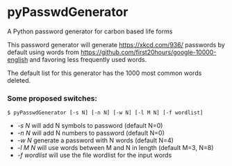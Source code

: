 # pyPasswdGenerator
A Python password generator for carbon based life forms 

This password generator will generate https://xkcd.com/936/ passwords by default using words from https://github.com/first20hours/google-10000-english and favoring less frequently used words.

The default list for this generator has the 1000 most common words deleted.

### Some proposed switches:

`$ pyPasswdGenerator [-s N] [-n N] [-w N] [-l M N] [-f wordlist]`

* _-s N_ will add N symbols to password (default N=0)
* _-n N_ will add N numbers to password (default N=0)
* _-w N_ generate a password with N words (default N=4)
* _-l M N_ will use words between M and N in length (default M=3, N=8)
* _-f wordlist_ will use the file wordlist for the input words
